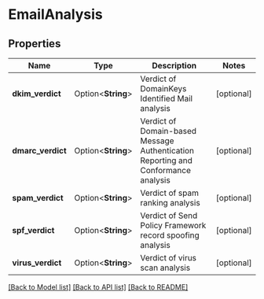 # EmailAnalysis

## Properties

Name | Type | Description | Notes
------------ | ------------- | ------------- | -------------
**dkim_verdict** | Option<**String**> | Verdict of DomainKeys Identified Mail analysis | [optional]
**dmarc_verdict** | Option<**String**> | Verdict of Domain-based Message Authentication Reporting and Conformance analysis | [optional]
**spam_verdict** | Option<**String**> | Verdict of spam ranking analysis | [optional]
**spf_verdict** | Option<**String**> | Verdict of Send Policy Framework record spoofing analysis | [optional]
**virus_verdict** | Option<**String**> | Verdict of virus scan analysis | [optional]

[[Back to Model list]](../README#documentation-for-models) [[Back to API list]](../README#documentation-for-api-endpoints) [[Back to README]](../README)


